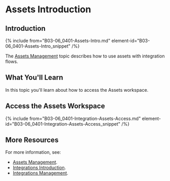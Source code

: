 # Assets Introduction

## Introduction

{% include from="B03-06_0401-Assets-Intro.md" element-id="B03-06_0401-Assets-Intro_snippet" /%}

The [Assets Management](B03-06_0402-Assets-Management.md) topic describes how to use assets with integration flows.

## What You'll Learn

In this topic you'll learn about how to access the Assets workspace.

## Access the Assets Workspace

{% include from="B03-06_0401-Integration-Assets-Access.md" element-id="B03-06_0401-Integration-Assets-Access_snippet" /%}

## More Resources

For more information, see:

* [Assets Management](B03-06_0402-Assets-Management.md).
* [Integrations Introduction](B03-06_0201-Integrations-Intro.md).
* [Integrations Management](B03-06_0205-Integrations-Management.md).

